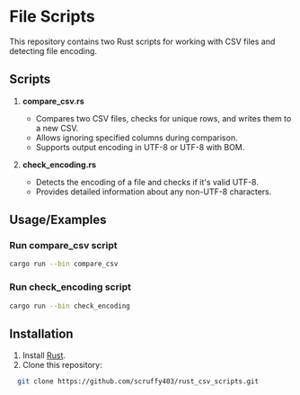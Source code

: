 
# File Scripts

This repository contains two Rust scripts for working with CSV files and detecting file encoding.

## Scripts

1. **compare_csv.rs**
   - Compares two CSV files, checks for unique rows, and writes them to a new CSV.
   - Allows ignoring specified columns during comparison.
   - Supports output encoding in UTF-8 or UTF-8 with BOM.

2. **check_encoding.rs**
   - Detects the encoding of a file and checks if it's valid UTF-8.
   - Provides detailed information about any non-UTF-8 characters.
## Usage/Examples

### Run compare_csv script

```bash
cargo run --bin compare_csv
```

### Run check_encoding script

```bash
cargo run --bin check_encoding
```

## Installation

1. Install [Rust](https://www.rust-lang.org/).
2. Clone this repository:

```bash
  git clone https://github.com/scruffy403/rust_csv_scripts.git
```
    